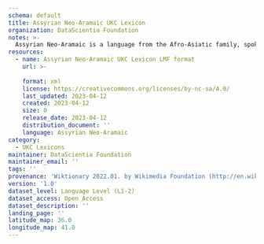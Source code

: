 ```yaml
---
schema: default
title: Assyrian Neo-Aramaic UKC Lexicon
organization: DataScientia Foundation
notes: >-
  Assyrian Neo-Aramaic is a language from the Afro-Asiatic family, spoken in Eurasia. The UKC Lexicon of Assyrian Neo-Aramaic is represented as a lexico-semantic network. It consists of words, word senses, synsets, as well as sense-level and synset-level relationships.
resources:
  - name: Assyrian Neo-Aramaic UKC Lexicon LMF format
    url: >-
      
    format: xml
    license: https://creativecommons.org/licenses/by-nc-sa/4.0/
    last_updated: 2023-04-12
    created: 2023-04-12
    size: 0
    release_date: 2023-04-12
    distribution_document: ''
    language: Assyrian Neo-Aramaic
category:
  - UKC Lexicons
maintainer: DataScientia Foundation
maintainer_email: ''
tags: ''
provenance: 'Wiktionary 2022.01. by Wikimedia Foundation (http://en.wiktionary.org); Princeton WordNet 2.1 by Princeton University (https://wordnet.princeton.edu)'
version: '1.0'
dataset_level: Language Level (L1-2)
dataset_access: Open Access
dataset_description: ''
landing_page: ''
latitude_map: 36.0
longitude_map: 41.0
---
```

